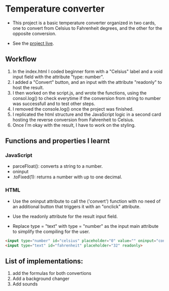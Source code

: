 # Temperature converter 
- This project is a basic temperature converter organized in two cards, one to convert from Celsius to Fahrenheit degrees, and the other for the opposite conversion.

- See the [project live](https://temperaturejsconverter.netlify.app/).


## Workflow
1) In the index.html I coded beginner form with a "Celsius" label and a void input field with the attribute "type: number".
2) I added a "Convert" button, and an input with the attribute "readonly" to host the result.
3) I then worked on the script.js, and wrote the functions, using the consol.log() to check everytime if the conversion from string to number was successfull and to test other steps.
4) I removed the console.log() once the project was finished.
5) I replicated the html structure and the JavaScript logic in a second card hosting the reverse conversion from Fahrenheit to Celsius.
6) Once I'm okay with the result, I have to work on the styling.

## Functions and properties I learnt
### JavaScript 
- parceFloat(): converts a string to a number.
- oninput
- .toFixed(1): returns a number with up to one decimal.


### HTML 
- Use the oninput attribute to call the ('convert') function with no need of an additional button that triggers it with an "onclick" attribute.

- Use the readonly attribute for the result input field.

- Replace type = "text" with type = "number" as the input main attribute to simplify the compiling for the user.


``` html 
<input type="number" id="celsius" placeholder="0" value="" oninput="convert()">
<input type="text" id="fahrenheit" placeholder="32" readonly>
```

## List of implementations:
1) add the formulas for both convertions
2) Add a background changer 
3) Add sounds



